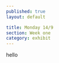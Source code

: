 ```yaml
---
published: true
layout: default

title: Monday 14/9
section: Week one
category: exhibit
---
```


hello
